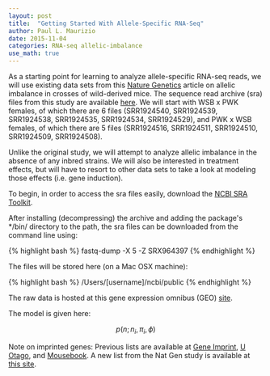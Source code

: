 ```yaml
---
layout: post
title:  "Getting Started With Allele-Specific RNA-Seq"
author: Paul L. Maurizio
date: 2015-11-04
categories: RNA-seq allelic-imbalance
use_math: true
---
```


As a starting point for learning to analyze allele-specific RNA-seq reads, we will use existing data sets from this [Nature Genetics][natgen-ai-paper] article on allelic imbalance in crosses of wild-derived mice. The sequence read archive (sra) files from this study are available [here][ai-paper-sra-files]. We will start with WSB x PWK females, of which there are 6 files (SRR1924540, SRR1924539, SRR1924538, SRR1924535, SRR1924534, SRR1924529), and PWK x WSB females, of which there are 5 files (SRR1924516, SRR1924511, SRR1924510, SRR1924509, SRR1924508).

Unlike the original study, we will attempt to analyze allelic imbalance in the absence of any inbred strains. We will also be interested in treatment effects, but will have to resort to other data sets to take a look at modeling those effects (i.e. gene induction).

To begin, in order to access the sra files easily, download the [NCBI SRA Toolkit][ncbi-sra-tools].

After installing (decompressing) the archive and adding the package's */bin/ directory to the path, the sra files can be downloaded from the command line using:

  {% highlight bash %}
  fastq-dump -X 5 -Z SRX964397
  {% endhighlight %}

The files will be stored here (on a Mac OSX machine):

  {% highlight bash %}
  /Users/[username]/ncbi/public
  {% endhighlight %}

The raw data is hosted at this gene expression omnibus (GEO) [site][geo-site].

The model is given here:

$$p(n;n_i, \pi_i, \phi)$$

Note on imprinted genes: Previous lists are available at [Gene Imprint][geneimprint], [U Otago][uotago], and [Mousebook][mousebook]. A new list from the Nat Gen study is available at [this site][new-imprinted].

[ai-paper-sra-files]: http://www.ncbi.nlm.nih.gov/sra?term=SRP056236
[natgen-ai-paper]: http://www.nature.com/ng/journal/v47/n4/full/ng.3222.html
[geo-site]: http://www.ncbi.nlm.nih.gov/geo/query/acc.cgi?acc=GSE44555
[ncbi-sra-tools]: https://github.com/ncbi/sra-tools
[geneimprint]: http://www.geneimprint.com/
[uotago]: http://igc.otago.ac.nz/
[mousebook]: http://www.mousebook.org/catalog.php?catalog=imprinting
[new-imprinted]: http://www.nature.com/ng/journal/v47/n4/extref/ng.3222-S2.xlsx